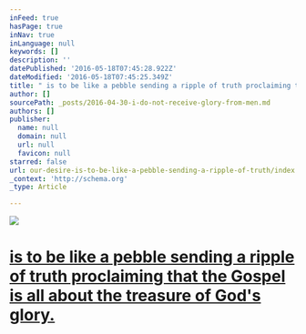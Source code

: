 ```yaml
---
inFeed: true
hasPage: true
inNav: true
inLanguage: null
keywords: []
description: ''
datePublished: '2016-05-18T07:45:28.922Z'
dateModified: '2016-05-18T07:45:25.349Z'
title: " is to be like a pebble sending a ripple of truth proclaiming that the Gospel is all about the treasure of God's glory."
author: []
sourcePath: _posts/2016-04-30-i-do-not-receive-glory-from-men.md
authors: []
publisher:
  name: null
  domain: null
  url: null
  favicon: null
starred: false
url: our-desire-is-to-be-like-a-pebble-sending-a-ripple-of-truth/index.html
_context: 'http://schema.org'
_type: Article

---
```

![](https://the-grid-user-content.s3-us-west-2.amazonaws.com/6b0042ac-be69-478a-a6b6-621ccd644ec8.jpg)

# [is to be like a pebble sending a ripple of truth proclaiming that the Gospel is all about the treasure of God's glory.][0]

[0]: null